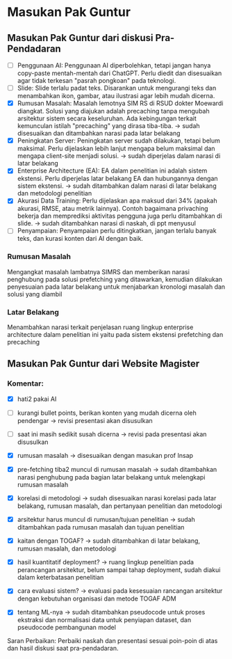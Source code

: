 # Masukan Pak Guntur

## Masukan Pak Guntur dari diskusi Pra-Pendadaran

- [ ] Penggunaan AI: Penggunaan AI diperbolehkan, tetapi jangan hanya copy-paste mentah-mentah dari ChatGPT. Perlu diedit dan disesuaikan agar tidak terkesan "pasrah pongkoan" pada teknologi.
- [ ] Slide: Slide terlalu padat teks. Disarankan untuk mengurangi teks dan menambahkan ikon, gambar, atau ilustrasi agar lebih mudah dicerna.
- [x] Rumusan Masalah: Masalah lemotnya SIM RS di RSUD dokter Moewardi diangkat. Solusi yang diajukan adalah precaching tanpa mengubah arsitektur sistem secara keseluruhan. Ada kebingungan terkait kemunculan istilah "precaching" yang dirasa tiba-tiba. -> sudah disesuaikan dan ditambahkan narasi pada latar belakang
- [x] Peningkatan Server: Peningkatan server sudah dilakukan, tetapi belum maksimal. Perlu dijelaskan lebih lanjut mengapa belum maksimal dan mengapa client-site menjadi solusi. -> sudah diperjelas dalam narasi di latar belakang
- [x] Enterprise Architecture (EA): EA dalam penelitian ini adalah sistem ekstensi. Perlu diperjelas latar belakang EA dan hubungannya dengan sistem ekstensi. -> sudah ditambahkan dalam narasi di latar belakang dan metodologi penelitian
- [x] Akurasi Data Training: Perlu dijelaskan apa maksud dari 34% (apakah akurasi, RMSE, atau metrik lainnya). Contoh bagaimana privaching bekerja dan memprediksi aktivitas pengguna juga perlu ditambahkan di slide. -> sudah ditambahkan narasi di naskah, di ppt menyusul
- [ ] Penyampaian: Penyampaian perlu ditingkatkan, jangan terlalu banyak teks, dan kurasi konten dari AI dengan baik.

### Rumusan Masalah
Mengangkat masalah lambatnya SIMRS dan memberikan narasi penghubung pada solusi prefetching yang ditawarkan, kemudian dilakukan penyesuaian pada latar belakang untuk menjabarkan kronologi masalah dan solusi yang diambil

### Latar Belakang
Menambahkan narasi terkait penjelasan ruang lingkup enterprise architecture dalam penelitian ini yaitu pada sistem ekstensi prefetching dan precaching

## Masukan Pak Guntur dari Website Magister
### Komentar:
- [x] hati2 pakai AI
- [ ] kurangi bullet points, berikan konten yang mudah dicerna oleh pendengar -> revisi presentasi akan disusulkan
- [ ] saat ini masih sedikit susah dicerna -> revisi pada presentasi akan disusulkan

- [x] rumusan masalah -> disesuaikan dengan masukan prof Insap
- [x] pre-fetching tiba2 muncul di rumusan masalah -> sudah ditambahkan narasi penghubung pada bagian latar belakang untuk melengkapi rumusan masalah

- [x] korelasi di metodologi -> sudah disesuaikan narasi korelasi pada latar belakang, rumusan masalah, dan pertanyaan penelitian dan metodologi

- [x] arsitektur harus muncul di rumusan/tujuan penelitian -> sudah ditambahkan pada rumusan masalah dan tujuan penelitian
- [x] kaitan dengan TOGAF? -> sudah ditambahkan di latar belakang, rumusan masalah, dan metodologi

- [x] hasil kuantitatif deployment? -> ruang lingkup penelitian pada perancangan arsitektur, belum sampai tahap deployment, sudah diakui dalam keterbatasan penelitian

- [x] cara evaluasi sistem? -> evaluasi pada kesesuaian rancangan arsitektur dengan kebutuhan organisasi dan metode TOGAF ADM
- [x] tentang ML-nya -> sudah ditambahkan pseudocode untuk proses ekstraksi dan normalisasi data untuk penyiapan dataset, dan pseudocode pembangunan model

Saran Perbaikan:
Perbaiki naskah dan presentasi sesuai poin-poin di atas dan hasil diskusi saat pra-pendadaran. 